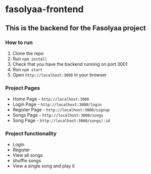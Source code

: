 # fasolyaa-frontend

## This is the backend for the Fasolyaa project

### How to run

1. Clone the repo
2. Run `npm install`
3. Check that you have the backend running on port 3001
4. Run `npm start`
5. Open `http://localhost:3000` in your browser

### Project Pages

- Home Page - `http://localhost:3000`
- Login Page - `http://localhost:3000/login`
- Register Page - `http://localhost:3000/signup`
- Songs Page - `http://localhost:3000/songs`
- Song Page - `http://localhost:3000/songs/:id`

### Project functionality

- Login
- Register
- View all songs
- shuffle songs
- View a single song and play it
